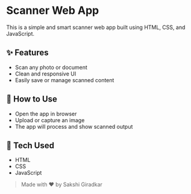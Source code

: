 # Scanner Web App

This is a simple and smart scanner web app built using HTML, CSS, and JavaScript.

## ✨ Features
- Scan any photo or document
- Clean and responsive UI
- Easily save or manage scanned content

## 🚀 How to Use
- Open the app in browser
- Upload or capture an image
- The app will process and show scanned output

## 📁 Tech Used
- HTML
- CSS
- JavaScript

> Made with ❤️ by Sakshi Giradkar
